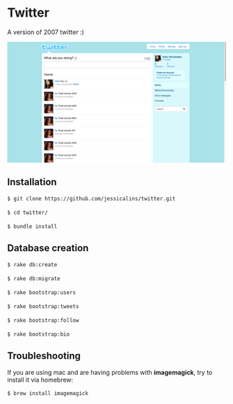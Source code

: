 # Twitter
A version of 2007 twitter :)

![alt text](https://github.com/jessicalins/twitter/blob/master/preview.png "Main page preview")

## Installation
```
$ git clone https://github.com/jessicalins/twitter.git

$ cd twitter/

$ bundle install
```
## Database creation
```
$ rake db:create

$ rake db:migrate

$ rake bootstrap:users

$ rake bootstrap:tweets

$ rake bootstrap:follow

$ rake bootstrap:bio

```
## Troubleshooting

If you are using mac and are having problems with **imagemagick**, try to install it via homebrew:

```
$ brew install imagemagick
```
